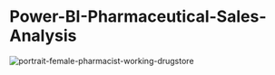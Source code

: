 # Power-BI-Pharmaceutical-Sales-Analysis

![portrait-female-pharmacist-working-drugstore](https://github.com/user-attachments/assets/2e47f371-6dee-4c64-9763-8658a08f9ec5)
